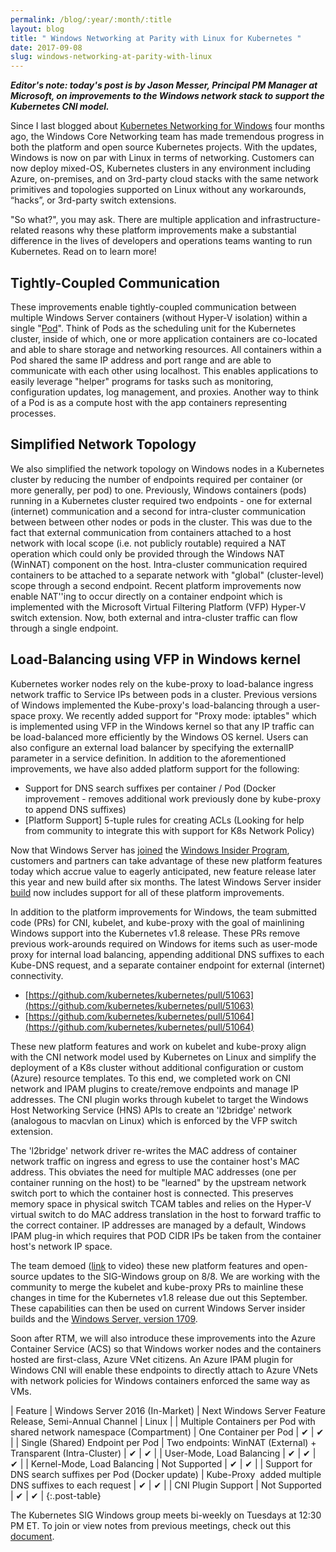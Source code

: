```yaml
---
permalink: /blog/:year/:month/:title
layout: blog
title: " Windows Networking at Parity with Linux for Kubernetes "
date: 2017-09-08
slug: windows-networking-at-parity-with-linux
---
```

_**Editor's note: today's post is by Jason Messer, Principal PM Manager at Microsoft, on improvements to the Windows network stack to support the Kubernetes CNI model.**_  

 Since I last blogged about [Kubernetes Networking for Windows](https://blogs.technet.microsoft.com/networking/2017/04/04/windows-networking-for-kubernetes/) four months ago, the Windows Core Networking team has made tremendous progress in both the platform and open source Kubernetes projects. With the updates, Windows is now on par with Linux in terms of networking. Customers can now deploy mixed-OS, Kubernetes clusters in any environment including Azure, on-premises, and on 3rd-party cloud stacks with the same network primitives and topologies supported on Linux without any workarounds, “hacks”, or 3rd-party switch extensions.  

 "So what?", you may ask. There are multiple application and infrastructure-related reasons why these platform improvements make a substantial difference in the lives of developers and operations teams wanting to run Kubernetes. Read on to learn more!  



## Tightly-Coupled Communication
These improvements enable tightly-coupled communication between multiple Windows Server containers (without Hyper-V isolation) within a single "[Pod](https://kubernetes.io/docs/concepts/workloads/pods/pod/)". Think of Pods as the scheduling unit for the Kubernetes cluster, inside of which, one or more application containers are co-located and able to share storage and networking resources. All containers within a Pod shared the same IP address and port range and are able to communicate with each other using localhost. This enables applications to easily leverage "helper" programs for tasks such as monitoring, configuration updates, log management, and proxies. Another way to think of a Pod is as a compute host with the app containers representing processes.  

## Simplified Network Topology
We also simplified the network topology on Windows nodes in a Kubernetes cluster by reducing the number of endpoints required per container (or more generally, per pod) to one. Previously, Windows containers (pods) running in a Kubernetes cluster required two endpoints - one for external (internet) communication and a second for intra-cluster communication between between other nodes or pods in the cluster. This was due to the fact that external communication from containers attached to a host network with local scope (i.e. not publicly routable) required a NAT operation which could only be provided through the Windows NAT (WinNAT) component on the host. Intra-cluster communication required containers to be attached to a separate network with "global" (cluster-level) scope through a second endpoint. Recent platform improvements now enable NAT''ing to occur directly on a container endpoint which is implemented with the Microsoft Virtual Filtering Platform (VFP) Hyper-V switch extension. Now, both external and intra-cluster traffic can flow through a single endpoint.  



## Load-Balancing using VFP in Windows kernel
Kubernetes worker nodes rely on the kube-proxy to load-balance ingress network traffic to Service IPs between pods in a cluster. Previous versions of Windows implemented the Kube-proxy's load-balancing through a user-space proxy. We recently added support for "Proxy mode: iptables" which is implemented using VFP in the Windows kernel so that any IP traffic can be load-balanced more efficiently by the Windows OS kernel. Users can also configure an external load balancer by specifying the externalIP parameter in a service definition. In addition to the aforementioned improvements, we have also added platform support for the following:  



- Support for DNS search suffixes per container / Pod (Docker improvement - removes additional work previously done by kube-proxy to append DNS suffixes)&nbsp;
- [Platform Support] 5-tuple rules for creating ACLs (Looking for help from community to integrate this with support for K8s Network Policy)

 Now that Windows Server has [joined](https://blogs.technet.microsoft.com/hybridcloud/2017/07/13/new-windows-server-preview-release-available-to-windows-insiders/) the [Windows Insider Program](https://insider.windows.com/), customers and partners can take advantage of these new platform features today which accrue value to eagerly anticipated, new feature release later this year and new build after six months. The latest Windows Server insider [build](https://www.microsoft.com/en-us/software-download/windowsinsiderpreviewserver) now includes support for all of these platform improvements.  

 In addition to the platform improvements for Windows, the team submitted code (PRs) for CNI, kubelet, and kube-proxy with the goal of mainlining Windows support into the Kubernetes v1.8 release. These PRs remove previous work-arounds required on Windows for items such as user-mode proxy for internal load balancing, appending additional DNS suffixes to each Kube-DNS request, and a separate container endpoint for external (internet) connectivity.  



- [https://github.com/kubernetes/kubernetes/pull/51063](https://github.com/kubernetes/kubernetes/pull/51063)
- [https://github.com/kubernetes/kubernetes/pull/51064](https://github.com/kubernetes/kubernetes/pull/51064)

 These new platform features and work on kubelet and kube-proxy align with the CNI network model used by Kubernetes on Linux and simplify the deployment of a K8s cluster without additional configuration or custom (Azure) resource templates. To this end, we completed work on CNI network and IPAM plugins to create/remove endpoints and manage IP addresses. The CNI plugin works through kubelet to target the Windows Host Networking Service (HNS) APIs to create an 'l2bridge' network (analogous to macvlan on Linux) which is enforced by the VFP switch extension.  

 The 'l2bridge' network driver re-writes the MAC address of container network traffic on ingress and egress to use the container host's MAC address. This obviates the need for multiple MAC addresses (one per container running on the host) to be "learned" by the upstream network switch port to which the container host is connected. This preserves memory space in physical switch TCAM tables and relies on the Hyper-V virtual switch to do MAC address translation in the host to forward traffic to the correct container. IP addresses are managed by a default, Windows IPAM plug-in which requires that POD CIDR IPs be taken from the container host's network IP space.  

 The team demoed ([link](https://files.slack.com/files-pri/T09NY5SBT-F6KTG30E8/download/sigwindows-2017-08-08.mp4) to video) these new platform features and open-source updates to the SIG-Windows group on 8/8. We are working with the community to merge the kubelet and kube-proxy PRs to mainline these changes in time for the Kubernetes v1.8 release due out this September. These capabilities can then be used on current Windows Server insider builds and the [Windows Server, version 1709](https://blogs.technet.microsoft.com/windowsserver/2017/08/24/sneak-peek-1-windows-server-version-1709/).  

 Soon after RTM, we will also introduce these improvements into the Azure Container Service (ACS) so that Windows worker nodes and the containers hosted are first-class, Azure VNet citizens. An Azure IPAM plugin for Windows CNI will enable these endpoints to directly attach to Azure VNets with network policies for Windows containers enforced the same way as VMs.  



| Feature | Windows Server 2016 (In-Market) | Next Windows Server Feature Release, Semi-Annual Channel | Linux |
| Multiple Containers per Pod with shared network namespace (Compartment) | One Container per Pod | ✔ | ✔ |
| Single (Shared) Endpoint per Pod | Two endpoints: WinNAT (External) + Transparent (Intra-Cluster) | ✔ | ✔ |
| User-Mode, Load Balancing | ✔ | ✔ | ✔ |
| Kernel-Mode, Load Balancing |  Not Supported | ✔ | ✔ |
| Support for DNS search suffixes per Pod (Docker update) | Kube-Proxy &nbsp;added multiple DNS suffixes to each request | ✔ | ✔ |
| CNI Plugin Support |  Not Supported | ✔ | ✔ |
  {:.post-table}

 The Kubernetes SIG Windows group meets bi-weekly on Tuesdays at 12:30 PM ET. To join or view notes from previous meetings, check out this [document](https://docs.google.com/document/d/1Tjxzjjuy4SQsFSUVXZbvqVb64hjNAG5CQX8bK7Yda9w/edit#heading=h.kbz22d1yc431).
